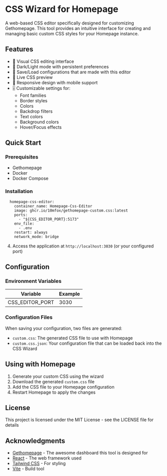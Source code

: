 # CSS Wizard for Homepage

A web-based CSS editor specifically designed for customizing Gethomepage. This tool provides an intuitive interface for creating and managing basic custom CSS styles for your Homepage instance.

## Features

- 🎨 Visual CSS editing interface
- 🌙 Dark/Light mode with persistent preferences
- 💾 Save/Load configurations that are made with this editor
- 🎯 Live CSS preview
- 📱 Responsive design with mobile support
- 🎚️ Customizable settings for:
  - Font families
  - Border styles
  - Colors
  - Backdrop filters
  - Text colors
  - Background colors
  - Hover/Focus effects

## Quick Start

### Prerequisites

- Gethomepage
- Docker
- Docker Compose

### Installation
```
  homepage-css-editor:
    container_name: Homepage-Css-Editor  
    image: ghcr.io/10mfox/gethomepage-custom.css:latest
    ports:
      - "${CSS_EDITOR_PORT}:5173"     
    env_file:
      - .env     
    restart: always    
    network_mode: bridge
```
4. Access the application at `http://localhost:3030` (or your configured port)

## Configuration

### Environment Variables

| Variable | Example |
|----------|-------------|
| CSS_EDITOR_PORT | 3030 |

### Configuration Files

When saving your configuration, two files are generated:
- `custom.css`: The generated CSS file to use with Homepage
- `custom.css.json`: Your configuration file that can be loaded back into the CSS Wizard

## Using with Homepage

1. Generate your custom CSS using the wizard
2. Download the generated `custom.css` file
3. Add the CSS file to your Homepage configuration
4. Restart Homepage to apply the changes

## License

This project is licensed under the MIT License - see the LICENSE file for details

## Acknowledgments

- [Gethomepage](https://github.com/gethomepage/homepage) - The awesome dashboard this tool is designed for
- [React](https://reactjs.org/) - The web framework used
- [Tailwind CSS](https://tailwindcss.com/) - For styling
- [Vite](https://vitejs.dev/) - Build tool
